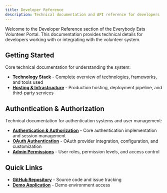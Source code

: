 ```yaml
---
title: Developer Reference
description: Technical documentation and API reference for developers
---
```


Welcome to the Developer Reference section of the Everybody Eats Volunteer Portal. This documentation provides technical details for developers working with or integrating with the volunteer system.

## Getting Started

Core technical documentation for understanding the system:

- **[Technology Stack](/developers/tech-stack)** - Complete overview of technologies, frameworks, and tools used
- **[Hosting & Infrastructure](/developers/hosting-infrastructure)** - Production hosting, deployment pipeline, and third-party services

## Authentication & Authorization

Technical documentation for authentication systems and user management:

- **[Authentication & Authorization](/developers/authentication-authorization)** - Core authentication implementation and session management
- **[OAuth Authentication](/developers/oauth-authentication)** - OAuth provider integration, configuration, and customization
- **[Admin Permissions](/reference/permissions)** - User roles, permission levels, and access control

## Quick Links

- **[GitHub Repository](https://github.com/everybody-eats-nz/volunteer-portal)** - Source code and issue tracking
- **[Demo Application](http://demo.everybody-eats.vercel.app)** - Demo environment access

